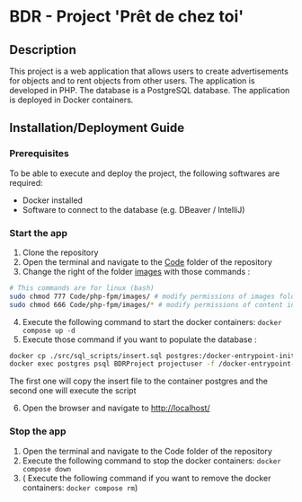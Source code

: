 # BDR - Project 'Prêt de chez toi'

## Description

This project is a web application that allows users to create advertisements for objects and to rent objects from other
users. The application is developed in PHP. The database is a PostgreSQL database. The application is deployed in Docker
containers.

## Installation/Deployment Guide

### Prerequisites

To be able to execute and deploy the project, the following softwares are required:

- Docker installed
- Software to connect to the database (e.g. DBeaver / IntelliJ)

### Start the app

1. Clone the repository
2. Open the terminal and navigate to the [Code](./Code/) folder of the repository
3. Change the right of the folder [images](./Code/php-fpm/images) with those commands :

```bash
# This commands are for linux (bash)
sudo chmod 777 Code/php-fpm/images/ # modify permissions of images folder
sudo chmod 666 Code/php-fpm/images/* # modify permissions of content in image folder
```

4. Execute the following command to start the docker containers: `docker compose up -d`
5. Execute those command if you want to populate the database :

```bash
docker cp ./src/sql_scripts/insert.sql postgres:/docker-entrypoint-initdb.d/insert.sql
docker exec postgres psql BDRProject projectuser -f /docker-entrypoint-initdb.d/insert.sql
```

The first one will copy the insert file to the container postgres and the second one will execute the script

6. Open the browser and navigate to <http://localhost/>

### Stop the app

1. Open the terminal and navigate to the Code folder of the repository
2. Execute the following command to stop the docker containers: `docker compose down`
3. ( Execute the following command if you want to remove the docker containers: `docker compose rm`)
